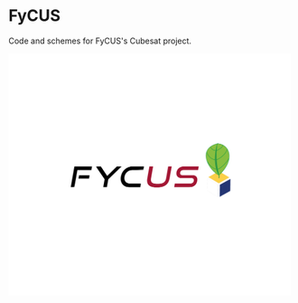 # FyCUS

Code and schemes for FyCUS's Cubesat project.


<img src="Logo_FyCUS.png" width="500" alt="Si ves este texte, avísame" title="FyCUS"> 
